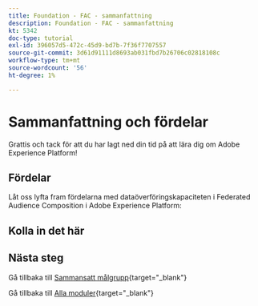 ```yaml
---
title: Foundation - FAC - sammanfattning
description: Foundation - FAC - sammanfattning
kt: 5342
doc-type: tutorial
exl-id: 396057d5-472c-45d9-bd7b-7f36f7707557
source-git-commit: 3d61d91111d8693ab031fbd7b26706c02818108c
workflow-type: tm+mt
source-wordcount: '56'
ht-degree: 1%

---
```


# Sammanfattning och fördelar

Grattis och tack för att du har lagt ned din tid på att lära dig om Adobe Experience Platform!

## Fördelar

Låt oss lyfta fram fördelarna med dataöverföringskapaciteten i Federated Audience Composition i Adobe Experience Platform:

## Kolla in det här

## Nästa steg

Gå tillbaka till [Sammansatt målgrupp](./fac.md){target="_blank"}

Gå tillbaka till [Alla moduler](./../../../../overview.md){target="_blank"}
